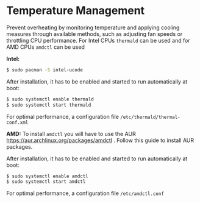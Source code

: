# Temperature Management
Prevent overheating by monitoring temperature and applying cooling measures through available methods, such as adjusting fan speeds or throttling CPU performance.
For Intel CPUs `thermald` can be used and for AMD CPUs `amdctl` can be used

**Intel:**
```bash
$ sudo pacman -S intel-ucode
```
After installation, it has to be enabled and started to run automatically at boot:
```bash
$ sudo systemctl enable thermald
$ sudo systemctl start thermald
```
For optimal performance, a configuration file `/etc/thermald/thermal-conf.xml`

**AMD:**
To install `amdctl` you will have to use the AUR https://aur.archlinux.org/packages/amdctl . Follow this guide to install AUR packages.

After installation, it has to be enabled and started to run automatically at boot:
```bash
$ sudo systemctl enable amdctl
$ sudo systemctl start amdctl
```
For optimal performance, a configuration file `/etc/amdctl.conf`
